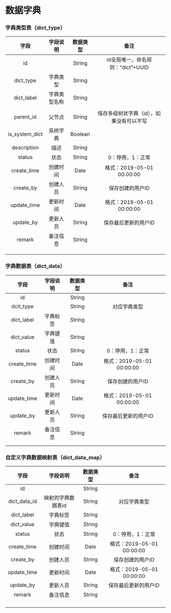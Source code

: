 # 数据字典



### 字典类型表（dict_type）

|      字段      |   字段说明   | 数据类型 |                   备注                   |
| :------------: | :----------: | :------: | :--------------------------------------: |
|       id       |              |  String  |    id全局唯一，命名规则：“dict”+UUID     |
|   dict_type    |   字典类型   |  String  |                                          |
|   dict_label   | 字典类型名称 |  String  |                                          |
|                |              |          |                                          |
|   parent_id    |    父节点    |  String  | 保存多级树状字典（id），如果没有可以不写 |
| is_system_dict |   系统字典   | Boolean  |                                          |
|  description   |     描述     |  String  |                                          |
|     status     |     状态     |  String  |             0：停用，1：正常             |
|  create_time   |   创建时间   |   Date   |        格式：2019-05-01 00:00:00         |
|   create_by    |   创建人员   |  String  |             保存创建的用户ID             |
|  update_time   |   更新时间   |   Date   |        格式：2019-05-01 00:00:00         |
|   update_by    |   更新人员   |  String  |           保存最后更新的用户ID           |
|     remark     |   备注信息   |  String  |                                          |
|                |              |          |                                          |
|                |              |          |                                          |
|                |              |          |                                          |

###  

### 字典数据表（dict_data）

|    字段     | 字段说明 | 数据类型 |           备注            |
| :---------: | :------: | :------: | :-----------------------: |
|     id      |          |  String  |                           |
|  dcit_type  |          |  String  |       对应字典类型        |
| dict_label  | 字典标签 |  String  |                           |
| dict_value  | 字典键值 |  String  |                           |
|   status    |   状态   |  String  |     0：停用，1：正常      |
| create_time | 创建时间 |   Date   | 格式：2019-05-01 00:00:00 |
|  create_by  | 创建人员 |  String  |     保存创建的用户ID      |
| update_time | 更新时间 |   Date   | 格式：2019-05-01 00:00:00 |
|  update_by  | 更新人员 |  String  |   保存最后更新的用户ID    |
|   remark    | 备注信息 |  String  |                           |
|             |          |          |                           |
|             |          |          |                           |



### 自定义字典数据映射表（dict_data_map）

|     字段     |      字段说明      | 数据类型 |           备注            |
| :----------: | :----------------: | :------: | :-----------------------: |
|      id      |                    |  String  |                           |
| dict_data_id | 映射的字典数据表id |  String  |       对应字典类型        |
|  dict_label  |      字典标签      |  String  |                           |
|  dict_value  |      字典键值      |  String  |                           |
|    status    |        状态        |  String  |     0：停用，1：正常      |
| create_time  |      创建时间      |   Date   | 格式：2019-05-01 00:00:00 |
|  create_by   |      创建人员      |  String  |     保存创建的用户ID      |
| update_time  |      更新时间      |   Date   | 格式：2019-05-01 00:00:00 |
|  update_by   |      更新人员      |  String  |   保存最后更新的用户ID    |
|    remark    |      备注信息      |  String  |                           |
|              |                    |          |                           |
|              |                    |          |                           |
|              |                    |          |                           |
|              |                    |          |                           |



